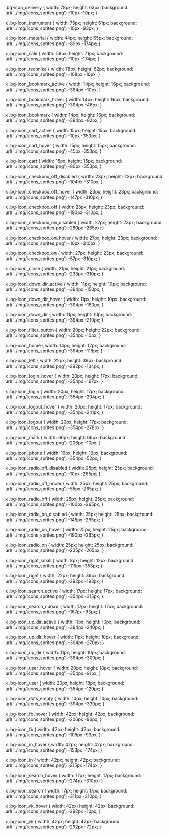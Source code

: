 .bg-icon_delivery {
    width: 78px; height: 63px;
    background: url('../img/icons_sprites.png') -10px -10px;
}

x
.bg-icon_instrument {
    width: 75px; height: 61px;
    background: url('../img/icons_sprites.png') -10px -93px;
}

x
.bg-icon_material {
    width: 44px; height: 65px;
    background: url('../img/icons_sprites.png') -89px -174px;
}

x
.bg-icon_sale {
    width: 59px; height: 71px;
    background: url('../img/icons_sprites.png') -10px -174px;
}

x
.bg-icon_technika {
    width: 78px; height: 62px;
    background: url('../img/icons_sprites.png') -108px -10px;
}

x
.bg-icon_bookmark_active {
    width: 14px; height: 16px;
    background: url('../img/icons_sprites.png') -394px -10px;
}

x
.bg-icon_bookmark_hover {
    width: 14px; height: 16px;
    background: url('../img/icons_sprites.png') -394px -46px;
}

x
.bg-icon_bookmark {
    width: 14px; height: 16px;
    background: url('../img/icons_sprites.png') -394px -82px;
}

x
.bg-icon_cart_active {
    width: 15px; height: 15px;
    background: url('../img/icons_sprites.png') -10px -353px;
}

x
.bg-icon_cart_hover {
    width: 15px; height: 15px;
    background: url('../img/icons_sprites.png') -45px -353px;
}

x
.bg-icon_cart {
    width: 15px; height: 15px;
    background: url('../img/icons_sprites.png') -80px -353px;
}

x
.bg-icon_checkbox_off_disabled {
    width: 23px; height: 23px;
    background: url('../img/icons_sprites.png') -104px -310px;
}

x
.bg-icon_checkbox_off_hover {
    width: 23px; height: 23px;
    background: url('../img/icons_sprites.png') -147px -310px;
}

x
.bg-icon_checkbox_off {
    width: 23px; height: 23px;
    background: url('../img/icons_sprites.png') -190px -310px;
}

x
.bg-icon_checkbox_on_disabled {
    width: 27px; height: 23px;
    background: url('../img/icons_sprites.png') -280px -265px;
}

x
.bg-icon_checkbox_on_hover {
    width: 27px; height: 23px;
    background: url('../img/icons_sprites.png') -10px -310px;
}

x
.bg-icon_checkbox_on {
    width: 27px; height: 23px;
    background: url('../img/icons_sprites.png') -57px -310px;
}

x
.bg-icon_close {
    width: 21px; height: 21px;
    background: url('../img/icons_sprites.png') -233px -310px;
}

x
.bg-icon_down_dir_active {
    width: 11px; height: 10px;
    background: url('../img/icons_sprites.png') -394px -150px;
}

x
.bg-icon_down_dir_hover {
    width: 11px; height: 10px;
    background: url('../img/icons_sprites.png') -394px -180px;
}

x
.bg-icon_down_dir {
    width: 11px; height: 10px;
    background: url('../img/icons_sprites.png') -394px -210px;
}

x
.bg-icon_filter_button {
    width: 20px; height: 22px;
    background: url('../img/icons_sprites.png') -354px -10px;
}

x
.bg-icon_home {
    width: 14px; height: 12px;
    background: url('../img/icons_sprites.png') -394px -118px;
}

x
.bg-icon_left {
    width: 22px; height: 39px;
    background: url('../img/icons_sprites.png') -292px -134px;
}

x
.bg-icon_login_hover {
    width: 20px; height: 17px;
    background: url('../img/icons_sprites.png') -354px -167px;
}

x
.bg-icon_login {
    width: 20px; height: 17px;
    background: url('../img/icons_sprites.png') -354px -204px;
}

x
.bg-icon_logout_hover {
    width: 20px; height: 17px;
    background: url('../img/icons_sprites.png') -354px -241px;
}

x
.bg-icon_logout {
    width: 20px; height: 17px;
    background: url('../img/icons_sprites.png') -354px -278px;
}

x
.bg-icon_mark {
    width: 66px; height: 66px;
    background: url('../img/icons_sprites.png') -206px -10px;
}

x
.bg-icon_phone {
    width: 19px; height: 19px;
    background: url('../img/icons_sprites.png') -354px -52px;
}

x
.bg-icon_radio_off_disabled {
    width: 25px; height: 25px;
    background: url('../img/icons_sprites.png') -10px -265px;
}

x
.bg-icon_radio_off_hover {
    width: 25px; height: 25px;
    background: url('../img/icons_sprites.png') -55px -265px;
}

x
.bg-icon_radio_off {
    width: 25px; height: 25px;
    background: url('../img/icons_sprites.png') -100px -265px;
}

x
.bg-icon_radio_on_disabled {
    width: 25px; height: 25px;
    background: url('../img/icons_sprites.png') -145px -265px;
}

x
.bg-icon_radio_on_hover {
    width: 25px; height: 25px;
    background: url('../img/icons_sprites.png') -190px -265px;
}

x
.bg-icon_radio_on {
    width: 25px; height: 25px;
    background: url('../img/icons_sprites.png') -235px -265px;
}

x
.bg-icon_right_small {
    width: 8px; height: 12px;
    background: url('../img/icons_sprites.png') -115px -353px;
}

x
.bg-icon_right {
    width: 22px; height: 39px;
    background: url('../img/icons_sprites.png') -292px -193px;
}

x
.bg-icon_search_active {
    width: 17px; height: 17px;
    background: url('../img/icons_sprites.png') -354px -315px;
}

x
.bg-icon_search_cursor {
    width: 17px; height: 17px;
    background: url('../img/icons_sprites.png') -167px -93px;
}

x
.bg-icon_up_dir_active {
    width: 11px; height: 10px;
    background: url('../img/icons_sprites.png') -394px -240px;
}

x
.bg-icon_up_dir_hover {
    width: 11px; height: 10px;
    background: url('../img/icons_sprites.png') -394px -270px;
}

x
.bg-icon_up_dir {
    width: 11px; height: 10px;
    background: url('../img/icons_sprites.png') -394px -300px;
}

x
.bg-icon_user_hover {
    width: 20px; height: 18px;
    background: url('../img/icons_sprites.png') -354px -91px;
}

x
.bg-icon_user {
    width: 20px; height: 18px;
    background: url('../img/icons_sprites.png') -354px -129px;
}

x
.bg-icon_dots_empty {
    width: 10px; height: 10px;
    background: url('../img/icons_sprites.png') -394px -330px;
}

x
.bg-icon_fb_hover {
    width: 42px; height: 42px;
    background: url('../img/icons_sprites.png') -206px -96px;
}

x
.bg-icon_fb {
    width: 42px; height: 42px;
    background: url('../img/icons_sprites.png') -105px -93px;
}

x
.bg-icon_in_hover {
    width: 42px; height: 42px;
    background: url('../img/icons_sprites.png') -153px -174px;
}

x
.bg-icon_in {
    width: 42px; height: 42px;
    background: url('../img/icons_sprites.png') -215px -174px;
}

x
.bg-icon_search_hover {
    width: 17px; height: 17px;
    background: url('../img/icons_sprites.png') -274px -310px;
}

x
.bg-icon_search {
    width: 17px; height: 17px;
    background: url('../img/icons_sprites.png') -311px -310px;
}

x
.bg-icon_vk_hover {
    width: 42px; height: 42px;
    background: url('../img/icons_sprites.png') -292px -10px;
}

x
.bg-icon_vk {
    width: 42px; height: 42px;
    background: url('../img/icons_sprites.png') -292px -72px;
}
